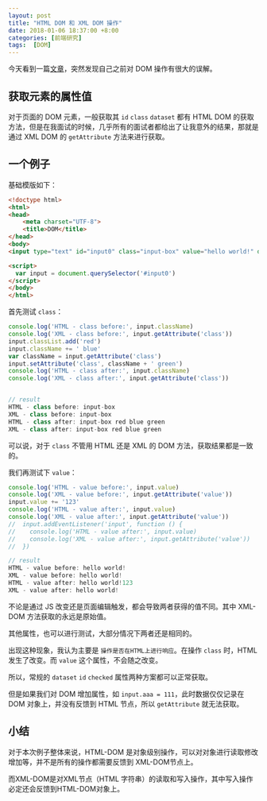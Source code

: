 ```yaml
---
layout: post
title: "HTML DOM 和 XML DOM 操作"
date: 2018-01-06 18:37:00 +8:00
categories: [前端研究]
tags:  [DOM]
---
```


今天看到一篇[文章](https://segmentfault.com/a/1190000012674948)，突然发现自己之前对 DOM 操作有很大的误解。

## 获取元素的属性值

对于页面的 DOM 元素，一般获取其 `id` `class` `dataset` 都有 HTML DOM 的获取方法，但是在我面试的时候，几乎所有的面试者都给出了让我意外的结果，那就是通过 XML DOM 的 `getAttribute` 方法来进行获取。

## 一个例子

基础模版如下：

```html
<!doctype html>
<html>
<head>
    <meta charset="UTF-8">
    <title>DOM</title>
</head>
<body>
<input type="text" id="input0" class="input-box" value="hello world!" data-view="abc">

<script>
  var input = document.querySelector('#input0')
</script>
</body>
</html>
```

首先测试 `class`：

```js
console.log('HTML - class before:', input.className)
console.log('XML - class before:', input.getAttribute('class'))
input.classList.add('red')
input.className += ' blue'
var className = input.getAttribute('class')
input.setAttribute('class', className + ' green')
console.log('HTML - class after:', input.className)
console.log('XML - class after:', input.getAttribute('class'))


// result
HTML - class before: input-box
XML - class before: input-box
HTML - class after: input-box red blue green
XML - class after: input-box red blue green
```

可以说，对于 `class` 不管用 HTML 还是 XML 的 DOM 方法，获取结果都是一致的。

我们再测试下 `value`：

```js
console.log('HTML - value before:', input.value)
console.log('XML - value before:', input.getAttribute('value'))
input.value += '123'
console.log('HTML - value after:', input.value)
console.log('XML - value after:', input.getAttribute('value'))
//  input.addEventListener('input', function () {
//    console.log('HTML - value after:', input.value)
//    console.log('XML - value after:', input.getAttribute('value'))
//  })

// result
HTML - value before: hello world!
XML - value before: hello world!
HTML - value after: hello world!123
XML - value after: hello world!
```

不论是通过 JS 改变还是页面编辑触发，都会导致两者获得的值不同。其中 XML-DOM 方法获取的永远是原始值。

其他属性，也可以进行测试，大部分情况下两者还是相同的。

出现这种现象，我认为主要是 `操作是否在HTML上进行响应`。在操作 `class` 时，HTML 发生了改变。而 `value` 这个属性，不会随之改变。

所以，常规的 `dataset` `id` `checked` 属性两种方案都可以正常获取。

但是如果我们对 DOM 增加属性，如 `input.aaa = 111`，此时数据仅仅记录在 DOM 对象上，并没有反馈到 HTML 节点，所以 `getAttribute` 就无法获取。

## 小结

对于本次例子整体来说，HTML-DOM 是对象级别操作，可以对对象进行读取修改增加等，并不是所有的操作都需要反馈到 XML-DOM节点上。

而XML-DOM是对XML节点（HTML 字符串）的读取和写入操作，其中写入操作必定还会反馈到HTML-DOM对象上。